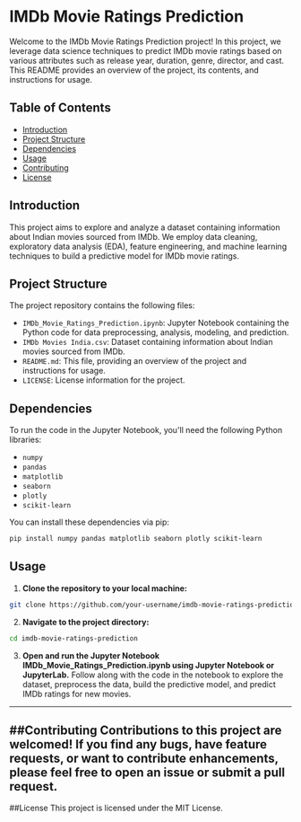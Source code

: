# IMDb Movie Ratings Prediction

Welcome to the IMDb Movie Ratings Prediction project! In this project, we leverage data science techniques to predict IMDb movie ratings based on various attributes such as release year, duration, genre, director, and cast. This README provides an overview of the project, its contents, and instructions for usage.

## Table of Contents

- [Introduction](#introduction)
- [Project Structure](#project-structure)
- [Dependencies](#dependencies)
- [Usage](#usage)
- [Contributing](#contributing)
- [License](#license)

## Introduction

This project aims to explore and analyze a dataset containing information about Indian movies sourced from IMDb. We employ data cleaning, exploratory data analysis (EDA), feature engineering, and machine learning techniques to build a predictive model for IMDb movie ratings.

## Project Structure

The project repository contains the following files:

- `IMDb_Movie_Ratings_Prediction.ipynb`: Jupyter Notebook containing the Python code for data preprocessing, analysis, modeling, and prediction.
- `IMDb Movies India.csv`: Dataset containing information about Indian movies sourced from IMDb.
- `README.md`: This file, providing an overview of the project and instructions for usage.
- `LICENSE`: License information for the project.

## Dependencies

To run the code in the Jupyter Notebook, you'll need the following Python libraries:

- `numpy`
- `pandas`
- `matplotlib`
- `seaborn`
- `plotly`
- `scikit-learn`

You can install these dependencies via pip:

```bash
pip install numpy pandas matplotlib seaborn plotly scikit-learn
```
## Usage

1. **Clone the repository to your local machine:**

```bash
git clone https://github.com/your-username/imdb-movie-ratings-prediction.git
```
2. **Navigate to the project directory:**
```bash
cd imdb-movie-ratings-prediction
```
3. **Open and run the Jupyter Notebook IMDb_Movie_Ratings_Prediction.ipynb using Jupyter Notebook or JupyterLab.**
Follow along with the code in the notebook to explore the dataset, preprocess the data, build the predictive model, and predict IMDb ratings for new movies.
---
##Contributing
Contributions to this project are welcomed! If you find any bugs, have feature requests, or want to contribute enhancements, please feel free to open an issue or submit a pull request.
---
##License
This project is licensed under the MIT License.


